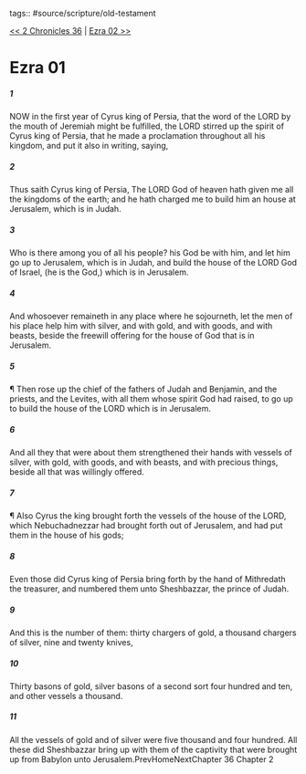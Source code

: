 tags:: #source/scripture/old-testament

[<< 2 Chronicles 36](/Old_Testament/14_2_Chronicles/2_Chronicles_36.md) | [Ezra 02 >>](/Old_Testament/15_Ezra/Ezra_02.md)

# Ezra 01

##### 1

NOW in the first year of Cyrus king of Persia, that the word of the LORD by the mouth of Jeremiah might be fulfilled, the LORD stirred up the spirit of Cyrus king of Persia, that he made a proclamation throughout all his kingdom, and put it also in writing, saying,

##### 2

Thus saith Cyrus king of Persia, The LORD God of heaven hath given me all the kingdoms of the earth; and he hath charged me to build him an house at Jerusalem, which is in Judah.

##### 3

Who is there among you of all his people? his God be with him, and let him go up to Jerusalem, which is in Judah, and build the house of the LORD God of Israel, (he is the God,) which is in Jerusalem.

##### 4

And whosoever remaineth in any place where he sojourneth, let the men of his place help him with silver, and with gold, and with goods, and with beasts, beside the freewill offering for the house of God that is in Jerusalem.

##### 5

¶ Then rose up the chief of the fathers of Judah and Benjamin, and the priests, and the Levites, with all them whose spirit God had raised, to go up to build the house of the LORD which is in Jerusalem.

##### 6

And all they that were about them strengthened their hands with vessels of silver, with gold, with goods, and with beasts, and with precious things, beside all that was willingly offered.

##### 7

¶ Also Cyrus the king brought forth the vessels of the house of the LORD, which Nebuchadnezzar had brought forth out of Jerusalem, and had put them in the house of his gods;

##### 8

Even those did Cyrus king of Persia bring forth by the hand of Mithredath the treasurer, and numbered them unto Sheshbazzar, the prince of Judah.

##### 9

And this is the number of them: thirty chargers of gold, a thousand chargers of silver, nine and twenty knives,

##### 10

Thirty basons of gold, silver basons of a second sort four hundred and ten, and other vessels a thousand.

##### 11

All the vessels of gold and of silver were five thousand and four hundred. All these did Sheshbazzar bring up with them of the captivity that were brought up from Babylon unto Jerusalem.PrevHomeNextChapter 36&nbsp;Chapter 2
